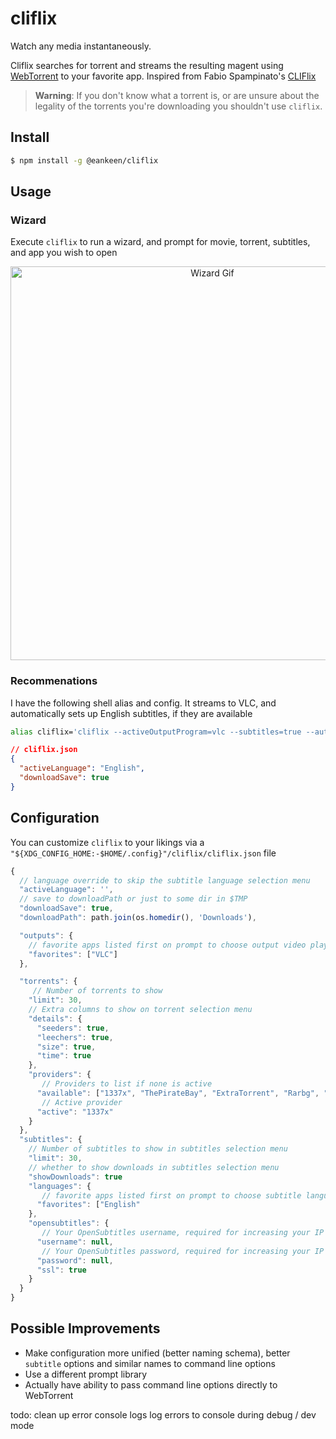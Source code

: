 # cliflix

Watch any media instantaneously.

Cliflix searches for torrent and streams the resulting magent using [WebTorrent](https://github.com/fabiospampinato/webtorrent-cli/tree/iina-pip) to your favorite app. Inspired from Fabio Spampinato's [CLIFlix](https://github.com/fabiospampinato/cliflix)

> **Warning**: If you don't know what a torrent is, or are unsure about the legality of the torrents you're downloading you shouldn't use `cliflix`.

## Install

```sh
$ npm install -g @eankeen/cliflix
```

## Usage

### Wizard

Execute `cliflix` to run a wizard, and prompt for movie, torrent, subtitles, and app you wish to open

<p align="center">
  <img src="resources/wizard.gif" width="630" alt="Wizard Gif">
</p>

### Recommenations

I have the following shell alias and config. It streams to VLC, and automatically sets up English subtitles, if they are available

```sh
alias cliflix='cliflix --activeOutputProgram=vlc --subtitles=true --autosubtitles=true'
```

```json
// cliflix.json
{
  "activeLanguage": "English",
  "downloadSave": true
}
```

## Configuration

You can customize `cliflix` to your likings via a `"${XDG_CONFIG_HOME:-$HOME/.config}"/cliflix/cliflix.json` file

```js
{
  // language override to skip the subtitle language selection menu
  "activeLanguage": '',
  // save to downloadPath or just to some dir in $TMP
  "downloadSave": true,
  "downloadPath": path.join(os.homedir(), 'Downloads'),

  "outputs": {
    // favorite apps listed first on prompt to choose output video player
    "favorites": ["VLC"]
  },

  "torrents": {
     // Number of torrents to show
    "limit": 30,
    // Extra columns to show on torrent selection menu
    "details": {
      "seeders": true,
      "leechers": true,
      "size": true,
      "time": true
    },
    "providers": {
       // Providers to list if none is active
      "available": ["1337x", "ThePirateBay", "ExtraTorrent", "Rarbg", "Torrent9", "KickassTorrents", "TorrentProject", "Torrentz2"],
       // Active provider
      "active": "1337x"
    }
  },
  "subtitles": {
    // Number of subtitles to show in subtitles selection menu
    "limit": 30,
    // whether to show downloads in subtitles selection menu
    "showDownloads": true
    "languages": {
       // favorite apps listed first on prompt to choose subtitle language
      "favorites": ["English"
    },
    "opensubtitles": {
       // Your OpenSubtitles username, required for increasing your IP quota
      "username": null,
       // Your OpenSubtitles password, required for increasing your IP quota
      "password": null,
      "ssl": true
    }
  }
}
```

## Possible Improvements

- Make configuration more unified (better naming schema), better `subtitle` options and similar names to command line options
- Use a different prompt library
- Actually have ability to pass command line options directly to WebTorrent

todo:
clean up error console logs
log errors to console during debug / dev mode
